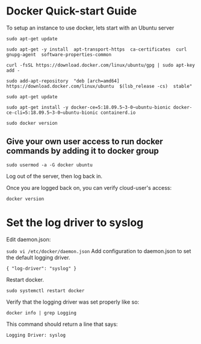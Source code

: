 # Docker Quick-start Guide
To setup an instance to use docker, lets start with an Ubuntu server 


`sudo apt-get update`

`sudo apt-get -y install 
  apt-transport-https 
  ca-certificates 
  curl 
  gnupg-agent 
  software-properties-common`
  
  
  `curl -fsSL https://download.docker.com/linux/ubuntu/gpg | sudo apt-key add -`


`sudo add-apt-repository 
  "deb [arch=amd64] https://download.docker.com/linux/ubuntu 
  $(lsb_release -cs) 
  stable"`
  
  
  `sudo apt-get update`
  
  `sudo apt-get install -y docker-ce=5:18.09.5~3-0~ubuntu-bionic docker-ce-cli=5:18.09.5~3-0~ubuntu-bionic containerd.io`
  
  `sudo docker version`
  
  ## Give your own user access to run docker commands by adding it to docker group
  

`sudo usermod -a -G docker ubuntu`

Log out of the server, then log back in.

Once you are logged back on, you can verify cloud-user's access:

`docker version`

# Set the log driver to syslog
Edit daemon.json:

`sudo vi /etc/docker/daemon.json`
Add configuration to daemon.json to set the default logging driver.

`{
  "log-driver": "syslog"
}`

Restart docker.

`sudo systemctl restart docker`

Verify that the logging driver was set properly like so:

`docker info | grep Logging`

This command should return a line that says:

`Logging Driver: syslog`
